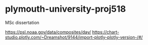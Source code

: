 # plymouth-university-proj518
 MSc dissertation


https://psl.noaa.gov/data/composites/day/
https://chart-studio.plotly.com/~Dreamshot/9144/import-plotly-plotly-version-/#/